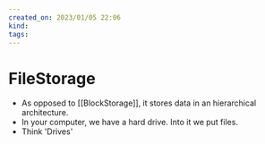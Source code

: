 ```yaml
---
created_on: 2023/01/05 22:06
kind:
tags:
---
```


# FileStorage

* As opposed to [[BlockStorage]], it stores data in an hierarchical architecture.
* In your computer, we have a hard drive. Into it we put files.
* Think 'Drives'
